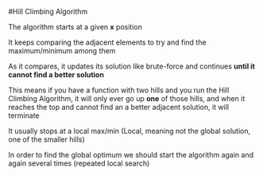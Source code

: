#Hill Climbing Algorithm

The algorithm starts at a given **x** position

It keeps comparing the adjacent elements to try and find the maximum/minimum among them

As it compares, it updates its solution like brute-force and continues **until it cannot find a better solution**

This means if you have a function with two hills and you run the Hill Climbing Algorithm, it will only ever go up **one** of those hills, and when it reaches the top and cannot find an a better adjacent solution, it will terminate

It usually stops at a local max/min (Local, meaning not the global solution, one of the smaller hills)

In order to find the global optimum we should start the algorithm again and again several times (repeated local search)